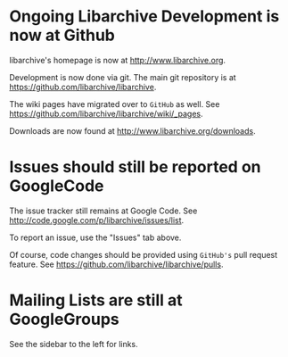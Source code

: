 # Ongoing Libarchive Development is now at Github #

libarchive's homepage is now at http://www.libarchive.org.

Development is now done via git. The main git repository is at https://github.com/libarchive/libarchive.

The wiki pages have migrated over to `GitHub` as well. See https://github.com/libarchive/libarchive/wiki/_pages.

Downloads are now found at http://www.libarchive.org/downloads.

# Issues should still be reported on GoogleCode #

The issue tracker still remains at Google Code. See http://code.google.com/p/libarchive/issues/list.

To report an issue, use the "Issues" tab above.

Of course, code changes should be provided using `GitHub's` pull request feature. See https://github.com/libarchive/libarchive/pulls.

# Mailing Lists are still at GoogleGroups #

See the sidebar to the left for links.